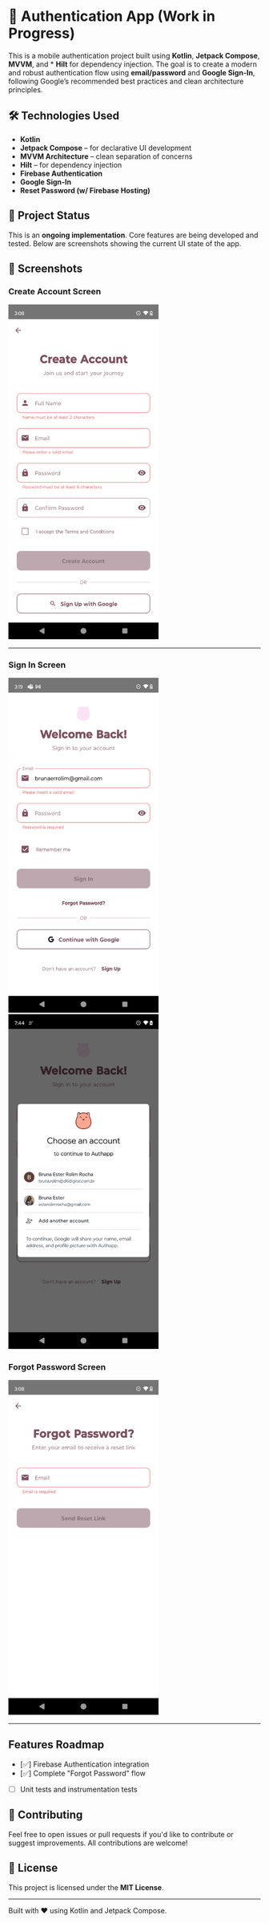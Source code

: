 # 🔐 Authentication App (Work in Progress)

This is a mobile authentication project built using **Kotlin**, **Jetpack Compose**, **MVVM**, and *
**Hilt** for dependency injection. The goal is to create a modern and robust authentication flow
using **email/password** and **Google Sign-In**, following Google’s recommended best practices and
clean architecture principles.

## 🛠️ Technologies Used

- **Kotlin**
- **Jetpack Compose** – for declarative UI development
- **MVVM Architecture** – clean separation of concerns
- **Hilt** – for dependency injection
- **Firebase Authentication**
- **Google Sign-In**
- **Reset Password (w/ Firebase Hosting)**

## 🚧 Project Status

This is an **ongoing implementation**. Core features are being developed and tested. Below are
screenshots showing the current UI state of the app.

## 📱 Screenshots

### Create Account Screen

<img src="app/src/main/java/com/example/authapp/assets/screenshots/signup.png" alt="Sign Up" width="300"/>

---

### Sign In Screen

<img src="app/src/main/java/com/example/authapp/assets/screenshots/signin.png" alt="Sign In" width="300"/>
<img src="app/src/main/java/com/example/authapp/assets/screenshots/signingoogle.png" alt="Sign In" width="300"/>

### Forgot Password Screen

<img src="app/src/main/java/com/example/authapp/assets/screenshots/reset.png" alt="Reset Password" width="300"/>

---

## Features Roadmap

- [✅] Firebase Authentication integration
- [✅] Complete "Forgot Password" flow
- [ ] Unit tests and instrumentation tests

## 🤝 Contributing

Feel free to open issues or pull requests if you'd like to contribute or suggest improvements. All
contributions are welcome!

## 📄 License

This project is licensed under the **MIT License**.

---

Built with ❤️ using Kotlin and Jetpack Compose.
